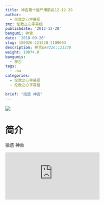 ```yaml
---
title: 神舌第十届严肃歌曲12.12.28
author:
  - 伦敦之心字幕组
zmz: 伦敦之心字幕组
publishdate: '2012-12-28'
bangumi: 神舌
date: '2018-09-26'
slug: 180926-121228-2109003
description: 神舌&#8226;121228
weight: 19074.0
bangumis:
  - 神舌
tags:
  - .na
categories:
  - 伦敦之心字幕组
  - 伦敦之心字幕组

brief: "拾遗 神舌"
---
```

![](https://i.imgur.com/ulc7nb8.jpg)
# 简介  
拾遗 神舌  
<div class ="resp-container">
<iframe class="testiframe" src="https://www.fantasy.tv/videoAd/videoAd.html?id=2109003&channelId=559535&code=fae9ab56e3c559df4b5841b5b0485307" frameborder=0 allowfullscreen="true" ></iframe>
</div>

